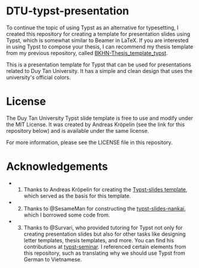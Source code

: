 # DTU-typst-presentation

To continue the topic of using Typst as an alternative for typesetting, I created this repository for creating a template for presentation slides using Typst, which is somewhat similar to Beamer in LaTeX.
If you are interested in using Typst to compose your thesis, I can recommend my thesis template from my previous repository, called [BKHN-Thesis_template_typst](https://github.com/linhduongtuan/BKHN-Thesis_template_typst).

This is a presentation template for Typst that can be used for presentations related to Duy Tan University. It has a simple and clean design that uses the university's official colors. 

# License

The Duy Tan University Typst slide template is free to use and modify under the MIT License. It was created by Andreas Kröpelin (see the link for this repository below) and is available under the same license.

For more information, please see the LICENSE file in this repository.

# Acknowledgements

- 1. Thanks to Andreas Kröpelin for creating the [Typst-slides template](https://github.com/andreasKroepelin/typst-slides/blob/main/LICENSE), which served as the basis for this template.
- 2. Thanks to @SesameMan for constructing the [typst-slides-nankai](https://github.com/sesameman/typst-slides-nankai), which I borrowed some code from.
- 3. Thanks to @Survari, who provided tutoring for Typst not only for creating presentation slides but also for other tasks like designing letter templates, thesis templates, and more. You can find his contributions at [typst-seminar](https://github.com/survari/typst-seminar). I referenced certain elements from this repository, such as translating why we should use Typst from German to Vietnamese.
